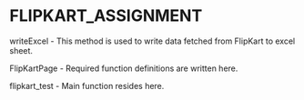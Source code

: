 # FLIPKART_ASSIGNMENT
writeExcel - This method is used to write data fetched from FlipKart to excel sheet.

FlipKartPage - Required function definitions are written here.

flipkart_test - Main function resides here.
